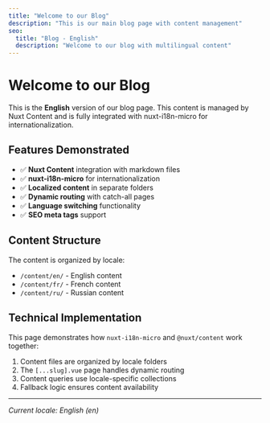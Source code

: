 ```yaml
---
title: "Welcome to our Blog"
description: "This is our main blog page with content management"
seo:
  title: "Blog - English"
  description: "Welcome to our blog with multilingual content"
---
```


# Welcome to our Blog

This is the **English** version of our blog page. This content is managed by Nuxt Content and is fully integrated with nuxt-i18n-micro for internationalization.

## Features Demonstrated

- ✅ **Nuxt Content** integration with markdown files
- ✅ **nuxt-i18n-micro** for internationalization  
- ✅ **Localized content** in separate folders
- ✅ **Dynamic routing** with catch-all pages
- ✅ **Language switching** functionality
- ✅ **SEO meta tags** support

## Content Structure

The content is organized by locale:
- `/content/en/` - English content
- `/content/fr/` - French content  
- `/content/ru/` - Russian content

## Technical Implementation

This page demonstrates how `nuxt-i18n-micro` and `@nuxt/content` work together:

1. Content files are organized by locale folders
2. The `[...slug].vue` page handles dynamic routing
3. Content queries use locale-specific collections
4. Fallback logic ensures content availability

---

*Current locale: English (en)*
